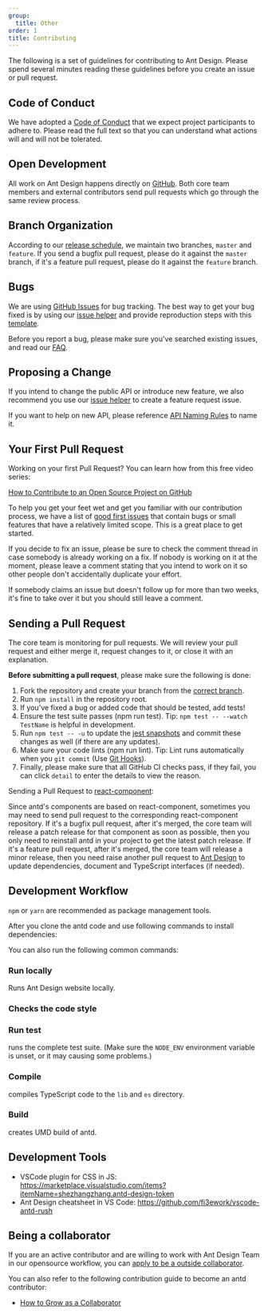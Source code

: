 ```yaml
---
group:
  title: Other
order: 1
title: Contributing
---
```


The following is a set of guidelines for contributing to Ant Design. Please spend several minutes reading these guidelines before you create an issue or pull request.

## Code of Conduct

We have adopted a [Code of Conduct](https://github.com/ant-design/ant-design/blob/master/CODE_OF_CONDUCT.md) that we expect project participants to adhere to. Please read the full text so that you can understand what actions will and will not be tolerated.

## Open Development

All work on Ant Design happens directly on [GitHub](https://github.com/ant-design). Both core team members and external contributors send pull requests which go through the same review process.

## Branch Organization

According to our [release schedule](/changelog#release-schedule), we maintain two branches, `master` and `feature`. If you send a bugfix pull request, please do it against the `master` branch, if it's a feature pull request, please do it against the `feature` branch.

## Bugs

We are using [GitHub Issues](https://github.com/ant-design/ant-design/issues) for bug tracking. The best way to get your bug fixed is by using our [issue helper](http://new-issue.ant.design) and provide reproduction steps with this [template](https://u.ant.design/codesandbox-repro).

Before you report a bug, please make sure you've searched existing issues, and read our [FAQ](/docs/react/faq).

## Proposing a Change

If you intend to change the public API or introduce new feature, we also recommend you use our [issue helper](http://new-issue.ant.design) to create a feature request issue.

If you want to help on new API, please reference [API Naming Rules](https://github.com/ant-design/ant-design/wiki/API-Naming-rules) to name it.

## Your First Pull Request

Working on your first Pull Request? You can learn how from this free video series:

[How to Contribute to an Open Source Project on GitHub](https://egghead.io/courses/how-to-contribute-to-an-open-source-project-on-github)

To help you get your feet wet and get you familiar with our contribution process, we have a list of [good first issues](https://github.com/ant-design/ant-design/issues?q=is%3Aissue+is%3Aopen+label%3A%22good+first+issue%22) that contain bugs or small features that have a relatively limited scope. This is a great place to get started.

If you decide to fix an issue, please be sure to check the comment thread in case somebody is already working on a fix. If nobody is working on it at the moment, please leave a comment stating that you intend to work on it so other people don't accidentally duplicate your effort.

If somebody claims an issue but doesn't follow up for more than two weeks, it's fine to take over it but you should still leave a comment.

## Sending a Pull Request

The core team is monitoring for pull requests. We will review your pull request and either merge it, request changes to it, or close it with an explanation.

**Before submitting a pull request**, please make sure the following is done:

1. Fork the repository and create your branch from the [correct branch](#branch-organization).
2. Run `npm install` in the repository root.
3. If you've fixed a bug or added code that should be tested, add tests!
4. Ensure the test suite passes (npm run test). Tip: `npm test -- --watch TestName` is helpful in development.
5. Run `npm test -- -u` to update the [jest snapshots](https://jestjs.io/docs/snapshot-testing) and commit these changes as well (if there are any updates).
6. Make sure your code lints (npm run lint). Tip: Lint runs automatically when you `git commit` (Use [Git Hooks](https://git-scm.com/book/en/v2/Customizing-Git-Git-Hooks)).
7. Finally, please make sure that all GitHub CI checks pass, if they fail, you can click `detail` to enter the details to view the reason.

Sending a Pull Request to [react-component](https://github.com/react-component/):

Since antd's components are based on react-component, sometimes you may need to send pull request to the corresponding react-component repository. If it's a bugfix pull request, after it's merged, the core team will release a patch release for that component as soon as possible, then you only need to reinstall antd in your project to get the latest patch release. If it's a feature pull request, after it's merged, the core team will release a minor release, then you need raise another pull request to [Ant Design](https://github.com/ant-design/ant-design/) to update dependencies, document and TypeScript interfaces (if needed).

## Development Workflow

`npm` or `yarn` are recommended as package management tools.

After you clone the antd code and use following commands to install dependencies:

<InstallDependencies npm='$ npm install' yarn='$ yarn'></InstallDependencies>

You can also run the following common commands:

### Run locally

Runs Ant Design website locally.

<InstallDependencies npm='$ npm start' yarn='$ yarn start'></InstallDependencies>

### Checks the code style

<InstallDependencies npm='$ npm run lint' yarn='$ yarn lint'></InstallDependencies>

### Run test

runs the complete test suite. (Make sure the `NODE_ENV` environment variable is unset, or it may causing some problems.)

<InstallDependencies npm='$ npm test' yarn='$ yarn test'></InstallDependencies>

### Compile

compiles TypeScript code to the `lib` and `es` directory.

<InstallDependencies npm='$ npm run compile' yarn='$ yarn compile'></InstallDependencies>

### Build

creates UMD build of antd.

<InstallDependencies npm='$ npm run dist' yarn='$ yarn dist'></InstallDependencies>

## Development Tools

- VSCode plugin for CSS in JS: https://marketplace.visualstudio.com/items?itemName=shezhangzhang.antd-design-token
- Ant Design cheatsheet in VS Code: https://github.com/fi3ework/vscode-antd-rush

## Being a collaborator

If you are an active contributor and are willing to work with Ant Design Team in our opensource workflow, you can [apply to be a outside collaborator](https://github.com/ant-design/ant-design/wiki/Collaborators#how-to-apply-for-being-a-collaborator).

You can also refer to the following contribution guide to become an antd contributor:

- [How to Grow as a Collaborator](/docs/blog/to-be-collaborator)
